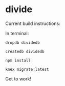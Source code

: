 # divide

Current build instructions:

  In terminal:
  
    dropdb dividedb
    
    createdb dividedb
    
    npm install
    
    knex migrate:latest
  
  Get to work!
